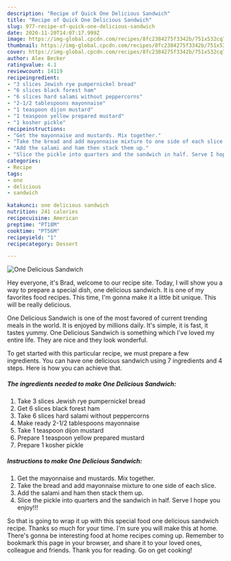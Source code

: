 ```yaml
---
description: "Recipe of Quick One Delicious Sandwich"
title: "Recipe of Quick One Delicious Sandwich"
slug: 977-recipe-of-quick-one-delicious-sandwich
date: 2020-11-20T14:07:17.999Z
image: https://img-global.cpcdn.com/recipes/8fc2384275f3342b/751x532cq70/one-delicious-sandwich-recipe-main-photo.jpg
thumbnail: https://img-global.cpcdn.com/recipes/8fc2384275f3342b/751x532cq70/one-delicious-sandwich-recipe-main-photo.jpg
cover: https://img-global.cpcdn.com/recipes/8fc2384275f3342b/751x532cq70/one-delicious-sandwich-recipe-main-photo.jpg
author: Alex Becker
ratingvalue: 4.1
reviewcount: 14119
recipeingredient:
- "3 slices Jewish rye pumpernickel bread"
- "6 slices black forest ham"
- "6 slices hard salami without peppercorns"
- "2-1/2 tablespoons mayonnaise"
- "1 teaspoon dijon mustard"
- "1 teaspoon yellow prepared mustard"
- "1 kosher pickle"
recipeinstructions:
- "Get the mayonnaise and mustards. Mix together."
- "Take the bread and add mayonnaise mixture to one side of each slice."
- "Add the salami and ham then stack them up."
- "Slice the pickle into quarters and the sandwich in half. Serve I hope you enjoy!!!"
categories:
- Recipe
tags:
- one
- delicious
- sandwich

katakunci: one delicious sandwich 
nutrition: 241 calories
recipecuisine: American
preptime: "PT18M"
cooktime: "PT56M"
recipeyield: "1"
recipecategory: Dessert

---
```



![One Delicious Sandwich](https://img-global.cpcdn.com/recipes/8fc2384275f3342b/751x532cq70/one-delicious-sandwich-recipe-main-photo.jpg)

Hey everyone, it's Brad, welcome to our recipe site. Today, I will show you a way to prepare a special dish, one delicious sandwich. It is one of my favorites food recipes. This time, I'm gonna make it a little bit unique. This will be really delicious.

One Delicious Sandwich is one of the most favored of current trending meals in the world. It is enjoyed by millions daily. It's simple, it is fast, it tastes yummy. One Delicious Sandwich is something which I've loved my entire life. They are nice and they look wonderful.




To get started with this particular recipe, we must prepare a few ingredients. You can have one delicious sandwich using 7 ingredients and 4 steps. Here is how you can achieve that.

<!--inarticleads1-->

##### The ingredients needed to make One Delicious Sandwich:

1. Take 3 slices Jewish rye pumpernickel bread
1. Get 6 slices black forest ham
1. Take 6 slices hard salami without peppercorns
1. Make ready 2-1/2 tablespoons mayonnaise
1. Take 1 teaspoon dijon mustard
1. Prepare 1 teaspoon yellow prepared mustard
1. Prepare 1 kosher pickle




<!--inarticleads2-->

##### Instructions to make One Delicious Sandwich:

1. Get the mayonnaise and mustards. Mix together.
1. Take the bread and add mayonnaise mixture to one side of each slice.
1. Add the salami and ham then stack them up.
1. Slice the pickle into quarters and the sandwich in half. Serve I hope you enjoy!!!




So that is going to wrap it up with this special food one delicious sandwich recipe. Thanks so much for your time. I'm sure you will make this at home. There's gonna be interesting food at home recipes coming up. Remember to bookmark this page in your browser, and share it to your loved ones, colleague and friends. Thank you for reading. Go on get cooking!
